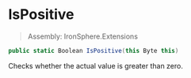 ﻿

# IsPositive

> Assembly: IronSphere.Extensions

```csharp
public static Boolean IsPositive(this Byte this)
```

Checks whether the actual value is greater than zero.

